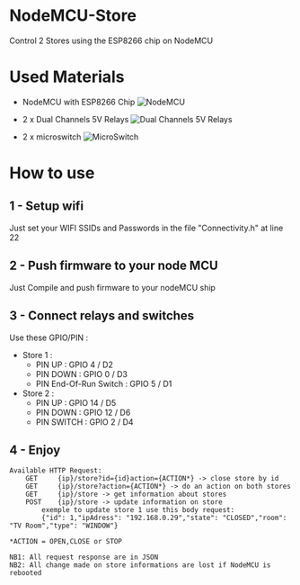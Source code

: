 # NodeMCU-Store

Control 2 Stores using the ESP8266 chip on NodeMCU

# Used Materials

 - NodeMCU with ESP8266 Chip
  ![NodeMCU](https://lh3.googleusercontent.com/OjmrEXp4pqTkyDDJsvaNHeD6rue5_fMiKTAmxfrZ9ddvz5TbRQf0LYJlXmWJZOKDWAuW3mdF2lfRPdPMXkYANaVAEzXJZFuYWnkrvdi85G23tPDl3EdynUSPICTRKoaZZD296-gbyA=w2400)

 - 2 x Dual Channels 5V Relays 
 ![Dual Channels 5V Relays](https://lh3.googleusercontent.com/jQplh4g4A_EalNVIx69ULZxjdyOjp3Hqscu7Zir55UaHwIch_1yCRK5eGvhZ5fw2avCDmxdz4OIjabcBalEucf5SLqobBy2iV7jwEnlbVH9VFqo4YtNMcRWW2lCOkNYeyKmSukn0iw=s150-p-k)
 
 - 2 x microswitch 
![MicroSwitch](https://lh3.googleusercontent.com/buBnuqHtO9A2mQy4RDfMcwMaQ_p0-O2ADUQToGA0SUH4iE0sInXRc3cjxCs6sWrQFbEQaGbHDMHrFVmxyT3TVGXVkssocDanVTPZsM7uJ_r-FBzXGPwKHGiuCiklE8sFV7yoYgHuJg=s100-p-k)


# How to use

## 1 - Setup wifi

Just set your WIFI SSIDs and Passwords in the file "Connectivity.h" at line 22

## 2 - Push firmware to your node MCU

Just Compile and push firmware to your nodeMCU ship

## 3 - Connect relays and switches

Use these GPIO/PIN :
-	Store 1 : 
	-  PIN UP : GPIO 4 / D2
	-  PIN DOWN : GPIO 0 / D3
    -  PIN End-Of-Run Switch : GPIO 5 / D1
- Store 2 : 
	-	PIN UP : GPIO 14 / D5
	-	PIN DOWN : GPIO 12 / D6
	-	PIN SWITCH : GPIO 2 / D4
	
## 4 - Enjoy
	Available HTTP Request:
		GET 	{ip}/store?id={id}action={ACTION*} -> close store by id
		GET 	{ip}/store?action={ACTION*} -> do an action on both stores
		GET		{ip}/store -> get information about stores
		POST 	{ip}/store -> update information on store
			exemple to update store 1 use this body request:
			{"id": 1,"ipAdress": "192.168.0.29","state": "CLOSED","room": "TV Room","type": "WINDOW"}
	
	*ACTION = OPEN,CLOSE or STOP
	
	NB1: All request response are in JSON
	NB2: All change made on store informations are lost if NodeMCU is rebooted


